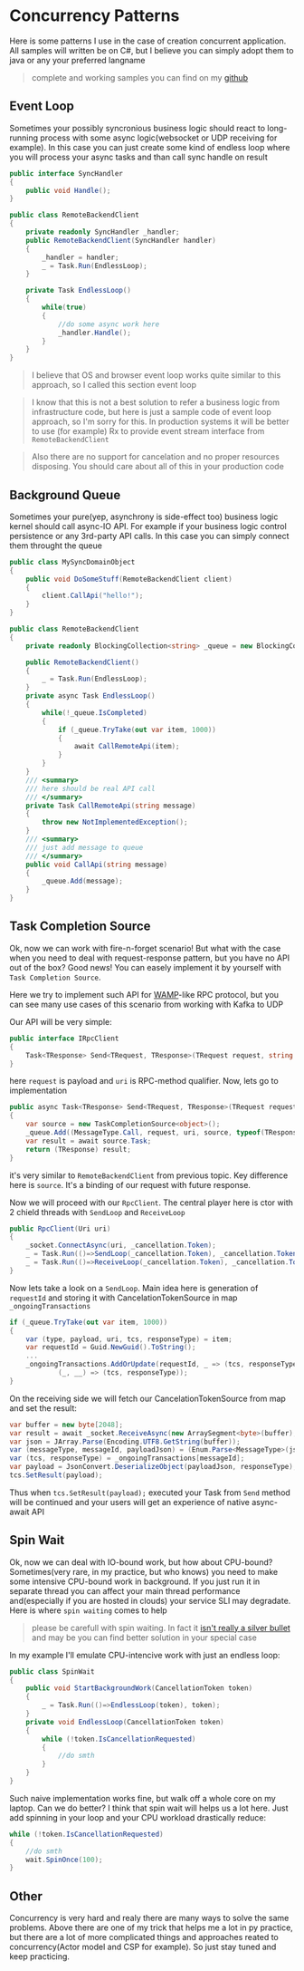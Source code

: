 # Concurrency Patterns

Here is some patterns I use in the case of creation concurrent application. All samples will written be on C#, but I believe you can simply adopt them to java or any your preferred langname
> complete and working samples you can find on my [github](https://github.com/ondator/dotnet-concurrency-samples)

## Event Loop
Sometimes your possibly syncronious business logic should react to long-running process with some async logic(websocket or UDP receiving for example). In this case you can just create some kind of endless loop where you will process your async tasks and than call sync handle on result  

```cs
public interface SyncHandler
{
    public void Handle();
}

public class RemoteBackendClient
{
    private readonly SyncHandler _handler;
    public RemoteBackendClient(SyncHandler handler)
    {
        _handler = handler;
        _ = Task.Run(EndlessLoop);
    }

    private Task EndlessLoop()
    {
        while(true)
        {
            //do some async work here
            _handler.Handle();
        }
    }
}
```

> I believe that OS and browser event loop works quite similar to this approach, so I called this section event loop

> I know that this is not a best solution to refer a business logic from infrastructure code, but here is just a sample code of event loop approach, so I'm sorry for this. In production systems it will be better to use (for example) Rx to provide event stream interface from `RemoteBackendClient`

> Also there are no support for cancelation and no proper resources disposing. You should care about all of this in your production code

## Background Queue
Sometimes your pure(yep, asynchrony is side-effect too) business logic kernel should call async-IO API. For example if your business logic control persistence or any 3rd-party API calls. In this case you can simply connect them throught the queue

```cs
public class MySyncDomainObject
{
    public void DoSomeStuff(RemoteBackendClient client)
    {
        client.CallApi("hello!");
    }
}

public class RemoteBackendClient
{
    private readonly BlockingCollection<string> _queue = new BlockingCollection<string>();

    public RemoteBackendClient()
    {        
        _ = Task.Run(EndlessLoop);
    }
    private async Task EndlessLoop()
    {
        while(!_queue.IsCompleted)
        {
            if (_queue.TryTake(out var item, 1000))
            {
                await CallRemoteApi(item);
            }
        }
    }
    /// <summary>
    /// here should be real API call
    /// </summary>
    private Task CallRemoteApi(string message)
    {
        throw new NotImplementedException();
    }
    /// <summary>
    /// just add message to queue
    /// </summary>
    public void CallApi(string message)
    {
        _queue.Add(message);
    }
}
```
## Task Completion Source
Ok, now we can work with fire-n-forget scenario! But what with the case when you need to deal with request-response pattern, but you have no API out of the box? 
Good news! You can easely implement it by yourself with  `Task Completion Source`. 

Here we try to implement such API for [WAMP](https://wamp-proto.org/)-like RPC protocol, but you can see many use cases of this scenario from working with Kafka to UDP

Our API will be very simple: 
```cs
public interface IRpcClient
{
    Task<TResponse> Send<TRequest, TResponse>(TRequest request, string uri);
}
```
here `request` is payload and `uri` is RPC-method qualifier. Now, lets go to implementation
```cs
public async Task<TResponse> Send<TRequest, TResponse>(TRequest request, string uri)
{
    var source = new TaskCompletionSource<object>();
    _queue.Add((MessageType.Call, request, uri, source, typeof(TResponse)));
    var result = await source.Task;
    return (TResponse) result;
}
```
it's very similar to `RemoteBackendClient` from previous topic. Key difference here is `source`. It's a binding of our request with future response. 

Now we will proceed with our `RpcClient`. The central player here is ctor with 2 chield threads with `SendLoop` and `ReceiveLoop`
```cs
public RpcClient(Uri uri)
{
    _socket.ConnectAsync(uri, _cancellation.Token);
    _ = Task.Run(()=>SendLoop(_cancellation.Token), _cancellation.Token);
    _ = Task.Run(()=>ReceiveLoop(_cancellation.Token), _cancellation.Token);
}
```

Now lets take a look on a `SendLoop`. Main idea here is generation of `requestId` and storing it with CancelationTokenSource in map `_ongoingTransactions`

```cs
if (_queue.TryTake(out var item, 1000))
{
    var (type, payload, uri, tcs, responseType) = item;
    var requestId = Guid.NewGuid().ToString();
    ...
    _ongoingTransactions.AddOrUpdate(requestId, _ => (tcs, responseType),
            (_, __) => (tcs, responseType));
}
```
On the receiving side we will fetch our CancelationTokenSource from map and set the result:
```cs
var buffer = new byte[2048];
var result = await _socket.ReceiveAsync(new ArraySegment<byte>(buffer), token);
var json = JArray.Parse(Encoding.UTF8.GetString(buffer));
var (messageType, messageId, payloadJson) = (Enum.Parse<MessageType>(json[0].ToString()), json[1].ToString(), json[2].ToString());
var (tcs, responseType) = _ongoingTransactions[messageId];
var payload = JsonConvert.DeserializeObject(payloadJson, responseType);
tcs.SetResult(payload);
```
Thus when `tcs.SetResult(payload);` executed your Task from `Send` method will be continued and your users will get an experience of native async-await API

## Spin Wait
Ok, now we can deal with IO-bound work, but how about CPU-bound? Sometimes(very rare, in my practice, but who knows) you need to make some intensive CPU-bound work in background. If you just run it in separate thread you can affect your main thread performance and(especially if you are hosted in clouds) your service SLI may degradate. Here is where `spin waiting` comes to help
> please be carefull with spin waiting. In fact it [isn't really a silver bullet](https://travisdowns.github.io/blog/2020/07/06/concurrency-costs.html) and may be you can find better solution in your special case

In my example I'll emulate CPU-intencive work with just an endless loop:
```cs
public class SpinWait
{
    public void StartBackgroundWork(CancellationToken token)
    {
        _ = Task.Run(()=>EndlessLoop(token), token);
    }
    private void EndlessLoop(CancellationToken token)
    {
        while (!token.IsCancellationRequested)
        {
            //do smth
        }
    }
}
```
Such naive implementation works fine, but walk off a whole core on my laptop. Can we do better? I think that spin wait will helps us a lot here. Just add spinning in your loop and your CPU workload drastically reduce:
```cs
while (!token.IsCancellationRequested)
{
    //do smth
    wait.SpinOnce(100);
}
```
## Other
Concurrency is very hard and realy there are many ways to solve the same problems. Above there are one of my trick that helps me a lot in py practice, but there are a lot of more complicated things and approaches reated to concurrency(Actor model and CSP for example). So just stay tuned and keep practicing.
